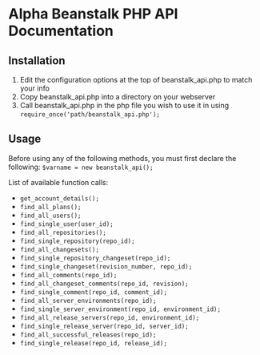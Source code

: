 # Alpha Beanstalk PHP API Documentation #

## Installation ##
1. Edit the configuration options at the top of beanstalk_api.php to match your info
2. Copy beanstalk_api.php into a directory on your webserver
3. Call beanstalk_api.php in the php file you wish to use it in using `require_once('path/beanstalk_api.php');`

## Usage ##
Before using any of the following methods, you must first declare the following:
`$varname = new beanstalk_api();`

List of available function calls:

* `get_account_details();`
* `find_all_plans();`
* `find_all_users();`
* `find_single_user(user_id);`
* `find_all_repositories();`
* `find_single_repository(repo_id);`
* `find_all_changesets();`
* `find_single_repository_changeset(repo_id);`
* `find_single_changeset(revision_number, repo_id);`
* `find_all_comments(repo_id);`
* `find_all_changeset_comments(repo_id, revision);`
* `find_single_comment(repo_id, comment_id);`
* `find_all_server_environments(repo_id);`
* `find_single_server_environment(repo_id, environment_id);`
* `find_all_release_servers(repo_id, environment_id);`
* `find_single_release_server(repo_id, server_id);`
* `find_all_successful_releases(repo_id);`
* `find_single_release(repo_id, release_id);`
